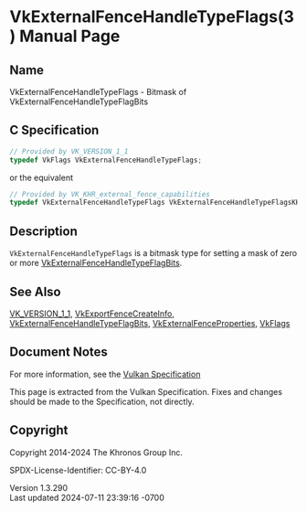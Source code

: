 # VkExternalFenceHandleTypeFlags(3) Manual Page

## Name

VkExternalFenceHandleTypeFlags - Bitmask of
VkExternalFenceHandleTypeFlagBits



## <a href="#_c_specification" class="anchor"></a>C Specification

``` c
// Provided by VK_VERSION_1_1
typedef VkFlags VkExternalFenceHandleTypeFlags;
```

or the equivalent

``` c
// Provided by VK_KHR_external_fence_capabilities
typedef VkExternalFenceHandleTypeFlags VkExternalFenceHandleTypeFlagsKHR;
```

## <a href="#_description" class="anchor"></a>Description

`VkExternalFenceHandleTypeFlags` is a bitmask type for setting a mask of
zero or more
[VkExternalFenceHandleTypeFlagBits](https://registry.khronos.org/vulkan/specs/1.3-extensions/man/html/VkExternalFenceHandleTypeFlagBits.html).

## <a href="#_see_also" class="anchor"></a>See Also

[VK_VERSION_1_1](https://registry.khronos.org/vulkan/specs/1.3-extensions/man/html/VK_VERSION_1_1.html),
[VkExportFenceCreateInfo](https://registry.khronos.org/vulkan/specs/1.3-extensions/man/html/VkExportFenceCreateInfo.html),
[VkExternalFenceHandleTypeFlagBits](https://registry.khronos.org/vulkan/specs/1.3-extensions/man/html/VkExternalFenceHandleTypeFlagBits.html),
[VkExternalFenceProperties](https://registry.khronos.org/vulkan/specs/1.3-extensions/man/html/VkExternalFenceProperties.html),
[VkFlags](https://registry.khronos.org/vulkan/specs/1.3-extensions/man/html/VkFlags.html)

## <a href="#_document_notes" class="anchor"></a>Document Notes

For more information, see the <a
href="https://registry.khronos.org/vulkan/specs/1.3-extensions/html/vkspec.html#VkExternalFenceHandleTypeFlags"
target="_blank" rel="noopener">Vulkan Specification</a>

This page is extracted from the Vulkan Specification. Fixes and changes
should be made to the Specification, not directly.

## <a href="#_copyright" class="anchor"></a>Copyright

Copyright 2014-2024 The Khronos Group Inc.

SPDX-License-Identifier: CC-BY-4.0

Version 1.3.290  
Last updated 2024-07-11 23:39:16 -0700
